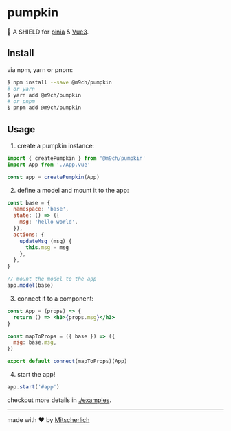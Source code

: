 # pumpkin

🎃 A SHIELD for [pinia](https://github.com/vuejs/pinia) & [Vue3](https://github.com/vuejs/core).

## Install

via npm, yarn or pnpm:

```bash
$ npm install --save @m9ch/pumpkin
# or yarn
$ yarn add @m9ch/pumpkin
# or pnpm
$ pnpm add @m9ch/pumpkin
```

## Usage

1. create a pumpkin instance:

```js
import { createPumpkin } from '@m9ch/pumpkin'
import App from './App.vue'

const app = createPumpkin(App)
```

2. define a model and mount it to the app:

```js
const base = {
  namespace: 'base',
  state: () => ({
    msg: 'hello world',
  }),
  actions: {
    updateMsg (msg) {
      this.msg = msg
    },
  },
}

// mount the model to the app
app.model(base)
```

3. connect it to a component:

```jsx
const App = (props) => {
  return () => <h3>{props.msg}</h3>
}

const mapToProps = ({ base }) => ({
  msg: base.msg,
})

export default connect(mapToProps)(App)
```

4. start the app!

```js
app.start('#app')
```

checkout more details in [./examples](./examples).

---

made with :heart: by [Mitscherlich](https://githuh.com/Mitscherlich)

